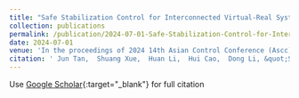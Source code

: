 ```yaml
---
title: "Safe Stabilization Control for Interconnected Virtual-Real Systems via Model-Based Reinforcement Learning"
collection: publications
permalink: /publication/2024-07-01-Safe-Stabilization-Control-for-Interconnected-Virtual-Real-Systems-via-Model-Based-Reinforcement-Learning
date: 2024-07-01
venue: 'In the proceedings of 2024 14th Asian Control Conference (Ascc)'
citation: ' Jun Tan,  Shuang Xue,  Huan Li,  Hui Cao,  Dong Li, &quot;Safe Stabilization Control for Interconnected Virtual-Real Systems via Model-Based Reinforcement Learning.&quot; In the proceedings of 2024 14th Asian Control Conference (Ascc), 2024.'
---
```

Use [Google Scholar](https://scholar.google.com/scholar?q=Safe+Stabilization+Control+for+Interconnected+Virtual+Real+Systems+via+Model+Based+Reinforcement+Learning){:target="_blank"} for full citation